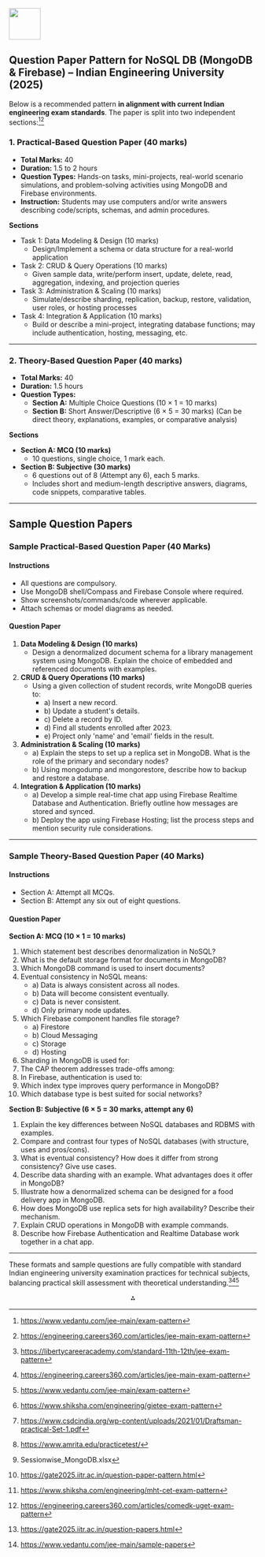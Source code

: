 <img src="https://r2cdn.perplexity.ai/pplx-full-logo-primary-dark%402x.png" style="height:64px;margin-right:32px"/>

## Question Paper Pattern for NoSQL DB (MongoDB \& Firebase) – Indian Engineering University (2025)

Below is a recommended pattern **in alignment with current Indian engineering exam standards**. The paper is split into two independent sections:[^1][^2]

### 1. Practical-Based Question Paper (40 marks)

- **Total Marks:** 40
- **Duration:** 1.5 to 2 hours
- **Question Types:** Hands-on tasks, mini-projects, real-world scenario simulations, and problem-solving activities using MongoDB and Firebase environments.
- **Instruction:** Students may use computers and/or write answers describing code/scripts, schemas, and admin procedures.

**Sections**

- Task 1: Data Modeling \& Design (10 marks)
    - Design/Implement a schema or data structure for a real-world application
- Task 2: CRUD \& Query Operations (10 marks)
    - Given sample data, write/perform insert, update, delete, read, aggregation, indexing, and projection queries
- Task 3: Administration \& Scaling (10 marks)
    - Simulate/describe sharding, replication, backup, restore, validation, user roles, or hosting processes
- Task 4: Integration \& Application (10 marks)
    - Build or describe a mini-project, integrating database functions; may include authentication, hosting, messaging, etc.

***

### 2. Theory-Based Question Paper (40 marks)

- **Total Marks:** 40
- **Duration:** 1.5 hours
- **Question Types:**
    - **Section A:** Multiple Choice Questions (10 × 1 = 10 marks)
    - **Section B:** Short Answer/Descriptive (6 × 5 = 30 marks)
(Can be direct theory, explanations, examples, or comparative analysis)

**Sections**

- **Section A: MCQ (10 marks)**
    - 10 questions, single choice, 1 mark each.
- **Section B: Subjective (30 marks)**
    - 6 questions out of 8 (Attempt any 6), each 5 marks.
    - Includes short and medium-length descriptive answers, diagrams, code snippets, comparative tables.

***

## Sample Question Papers

### Sample Practical-Based Question Paper (40 Marks)

#### Instructions

- All questions are compulsory.
- Use MongoDB shell/Compass and Firebase Console where required.
- Show screenshots/commands/code wherever applicable.
- Attach schemas or model diagrams as needed.


#### Question Paper

1. **Data Modeling \& Design (10 marks)**
    - Design a denormalized document schema for a library management system using MongoDB. Explain the choice of embedded and referenced documents with examples.
2. **CRUD \& Query Operations (10 marks)**
    - Using a given collection of student records, write MongoDB queries to:
        - a) Insert a new record.
        - b) Update a student's details.
        - c) Delete a record by ID.
        - d) Find all students enrolled after 2023.
        - e) Project only 'name' and 'email' fields in the result.
3. **Administration \& Scaling (10 marks)**
    - a) Explain the steps to set up a replica set in MongoDB. What is the role of the primary and secondary nodes?
    - b) Using mongodump and mongorestore, describe how to backup and restore a database.
4. **Integration \& Application (10 marks)**
    - a) Develop a simple real-time chat app using Firebase Realtime Database and Authentication. Briefly outline how messages are stored and synced.
    - b) Deploy the app using Firebase Hosting; list the process steps and mention security rule considerations.

***

### Sample Theory-Based Question Paper (40 Marks)

#### Instructions

- Section A: Attempt all MCQs.
- Section B: Attempt any six out of eight questions.


#### Question Paper

**Section A: MCQ (10 × 1 = 10 marks)**

1. Which statement best describes denormalization in NoSQL?
2. What is the default storage format for documents in MongoDB?
3. Which MongoDB command is used to insert documents?
4. Eventual consistency in NoSQL means:
    - a) Data is always consistent across all nodes.
    - b) Data will become consistent eventually.
    - c) Data is never consistent.
    - d) Only primary node updates.
5. Which Firebase component handles file storage?
    - a) Firestore
    - b) Cloud Messaging
    - c) Storage
    - d) Hosting
6. Sharding in MongoDB is used for:
7. The CAP theorem addresses trade-offs among:
8. In Firebase, authentication is used to:
9. Which index type improves query performance in MongoDB?
10. Which database type is best suited for social networks?

**Section B: Subjective (6 × 5 = 30 marks, attempt any 6)**

1. Explain the key differences between NoSQL databases and RDBMS with examples.
2. Compare and contrast four types of NoSQL databases (with structure, uses and pros/cons).
3. What is eventual consistency? How does it differ from strong consistency? Give use cases.
4. Describe data sharding with an example. What advantages does it offer in MongoDB?
5. Illustrate how a denormalized schema can be designed for a food delivery app in MongoDB.
6. How does MongoDB use replica sets for high availability? Describe their mechanism.
7. Explain CRUD operations in MongoDB with example commands.
8. Describe how Firebase Authentication and Realtime Database work together in a chat app.

***

These formats and sample questions are fully compatible with standard Indian engineering university examination practices for technical subjects, balancing practical skill assessment with theoretical understanding.[^3][^2][^1]
<span style="display:none">[^10][^11][^12][^4][^5][^6][^7][^8][^9]</span>

<div style="text-align: center">⁂</div>

[^1]: https://www.vedantu.com/jee-main/exam-pattern

[^2]: https://engineering.careers360.com/articles/jee-main-exam-pattern

[^3]: https://libertycareeracademy.com/standard-11th-12th/jee-exam-pattern

[^4]: Sessionwise_MongoDB.xlsx

[^5]: https://gate2025.iitr.ac.in/question-paper-pattern.html

[^6]: https://www.shiksha.com/engineering/mht-cet-exam-pattern

[^7]: https://engineering.careers360.com/articles/comedk-uget-exam-pattern

[^8]: https://gate2025.iitr.ac.in/question-papers.html

[^9]: https://www.vedantu.com/jee-main/sample-papers

[^10]: https://www.shiksha.com/engineering/gietee-exam-pattern

[^11]: https://www.csdcindia.org/wp-content/uploads/2021/01/Draftsman-practical-Set-1.pdf

[^12]: https://www.amrita.edu/practicetest/

